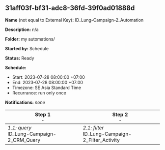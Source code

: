 ## 31aff03f-bf31-adc8-36fd-39f0ad01888d

**Name** (not equal to External Key)**:** ID_Lung-Campaign-2_Automation

**Description:** n/a

**Folder:** my automations/

**Started by:** Schedule

**Status:** Ready

**Schedule:**

* Start: 2023-07-28 08:00:00 +07:00
* End: 2023-07-28 08:00:00 +07:00
* Timezone: SE Asia Standard Time
* Recurrance: run only once

**Notifications:** _none_


| Step 1<br>_<small>-</small>_ | Step 2<br>_<small>-</small>_ |
| --- | --- |
| _1.1: query_<br>ID_Lung-Campaign-2_CRM_Query | _2.1: filter_<br>ID_Lung-Campaign-2_Filter_Activity |
